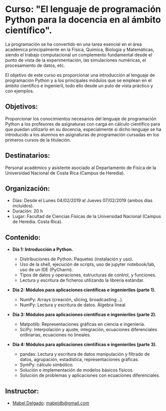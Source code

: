 # Curso: "El lenguaje de programación Python para la docencia en al ámbito científico".

La programación se ha convertido en una tarea esencial en el área académica principalmente en la Física, Química, Biología y Matemáticas, siendo el trabajo computacional un complemento fundamental desde el punto de vista de la experimentación, las simulaciones numéricas, el procesamiento de datos, etc. 

El objetivo de este curso es proporcionar una introducción al lenguaje de programación Python y a los principales módulos que se emplean en el ámbito científico e ingenieril, todo ello desde un puto de vista práctico y con ejemplos.

## Objetivos:

Proporcionar los conocimientos necesarios del lenguaje de programación Python a los profesores de asignaturas con carga en cálculo científico para que puedan utilizarlo en su docencia, especialmente si dicho lenguaje se ha introducido a los alumnos en asignaturas de programación cursadas en los primeros cursos de la titulación.

## Destinatarios:
Personal académico y asistente asociado al Departamento de Fisica de la Universidad Nacional de Costa Rica (Campus de Heredia).


## Organización:
* Días: Desde el Lunes 04/02/2019 al Jueves 07/02/2019 (ambos días incluidos).
* Duración: 20 h
* Lugar: Facultad de Ciencias Físicas de la Universidad Nacional (Campus de Heredia. Costa Rica).

## Contenido:

* **Día 1: Introducción a Python.**
  * Distribuciones de Python. Paquetes (instalación y uso).
  * Uso de la shell, ejecución de scripts, uso de jupyter notebook/lab, uso de un IDE (PyCharm).
  * Tipos de datos y operaciones, estructuras de control, y funciones.
  * Lectura y escritura de ficheros utilizando la librería estándar. 

* **Día 2: Módulos para aplicaciones científicas e ingenieriles (parte 1).**
  * NumPy: Arrays (creación, slicing, broadcasting...). 
  * NumPy: Lectura y escritura de datos. Álgebra lineal
  
* **Día 3: Módulos para aplicaciones científicas e ingenieriles (parte 2).**
  * Matpotlib: Representaciones gráficas en ciencia e ingeniería.
  * SciPy: Interpolación y ajuste, integración, ecuaciones diferenciales ordinarias, ecuaciones no lineales.
 
* **Día 4: Módulos para aplicaciones científicas e ingenieriles (parte 3).**
  * pandas: Lectura y escritura de datos manipulación y filtrado de datos, agrupación, estadística, representaciones gráficas.
  * SymPy: cálculo simbólico.
  * Solución e implementación de modelos básicos físicos. 
  * Solución de problemas y aplicaciones con ecuaciones diferenciales.



## Instructor:
* [Mabel Delgado](https://es.linkedin.com/in/mabeldelgadob): mabeldb@gmail.com
